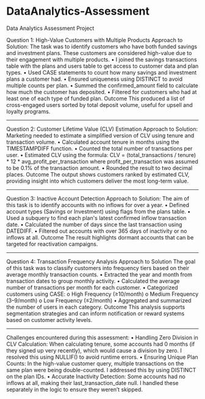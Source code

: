 # DataAnalytics-Assessment
Data Analytics Assessment Project

Question 1: High-Value Customers with Multiple Products
Approach to Solution:
The task was to identify customers who have both funded savings and investment plans. These customers are considered high-value due to their engagement with multiple products.
•	I joined the savings transactions table with the plans and users table to get access to customer data and plan types.
•	Used CASE statements to count how many savings and investment plans a customer had.
•	Ensured uniqueness using DISTINCT to avoid multiple counts per plan.
•	Summed the confirmed_amount field to calculate how much the customer has deposited.
•	Filtered for customers who had at least one of each type of funded plan.
Outcome
This produced a list of cross-engaged users sorted by total deposit volume, useful for upsell and loyalty programs.
________________________________________
Question 2: Customer Lifetime Value (CLV) Estimation
Approach to Solution:
Marketing needed to estimate a simplified version of CLV using tenure and transaction volume.
•	Calculated account tenure in months using the TIMESTAMPDIFF function.
•	Counted the total number of transactions per user.
•	Estimated CLV using the formula:
CLV = (total_transactions / tenure) * 12 * avg_profit_per_transaction
where profit_per_transaction was assumed to be 0.1% of the transaction amount.
•	Rounded the result to two decimal places.
Outcome
The output shows customers ranked by estimated CLV, providing insight into which customers deliver the most long-term value.
________________________________________
Question 3: Inactive Account Detection
Approach to Solution:
The aim of this task is to identify accounts with no inflows for over a year.
•	Defined account types (Savings or Investment) using flags from the plans table.
•	Used a subquery to find each plan's latest confirmed inflow transaction date.
•	Calculated the number of days since the last transaction using DATEDIFF.
•	Filtered out accounts with over 365 days of inactivity or no inflows at all.
Outcome
The result highlights dormant accounts that can be targeted for reactivation campaigns.
________________________________________
Question 4: Transaction Frequency Analysis
Approach to Solution
The goal of this task was to classify customers into frequency tiers based on their average monthly transaction counts.
•	Extracted the year and month from transaction dates to group monthly activity.
•	Calculated the average number of transactions per month for each customer.
•	Categorized customers using CASE:
o	High Frequency (≥10/month)
o	Medium Frequency (3–9/month)
o	Low Frequency (≤2/month)
•	Aggregated and summarized the number of users in each category.
Outcome
This analysis supports segmentation strategies and can inform notification or reward systems based on customer activity levels.
________________________________________
Challenges encountered during this assessment:
•	Handling Zero Division in CLV Calculation: When calculating tenure, some accounts had 0 months (if they signed up very recently), which would cause a division by zero. I resolved this using NULLIF() to avoid runtime errors.
•	Ensuring Unique Plan Counts: In the high-value customer query, multiple transactions on the same plan were being double-counted. I addressed this by using DISTINCT on the plan IDs.
•	Accurate Inactivity Detection: Some accounts had no inflows at all, making their last_transaction_date null. I handled these separately in the logic to ensure they weren’t skipped.

